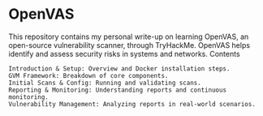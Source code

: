 # OpenVAS

This repository contains my personal write-up on learning OpenVAS, an open-source vulnerability scanner, through TryHackMe. OpenVAS helps identify and assess security risks in systems and networks.
Contents

    Introduction & Setup: Overview and Docker installation steps.
    GVM Framework: Breakdown of core components.
    Initial Scans & Config: Running and validating scans.
    Reporting & Monitoring: Understanding reports and continuous monitoring.
    Vulnerability Management: Analyzing reports in real-world scenarios.
